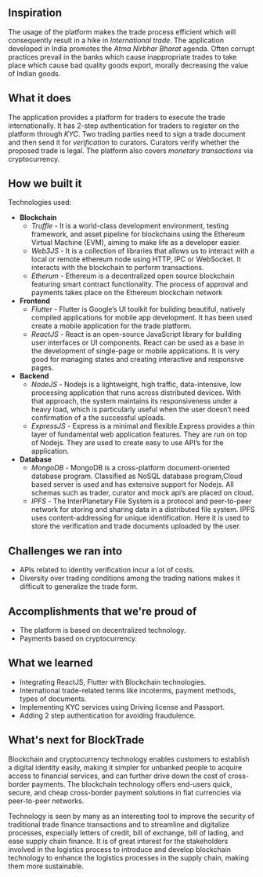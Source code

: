 ## Inspiration
The usage of the platform makes the trade process efficient which will consequently result in a hike in _International trade_. The application developed in India promotes the _Atma Nirbhar Bharat_ agenda. Often corrupt practices prevail in the banks which cause inappropriate trades to take place which cause bad quality goods export, morally decreasing the value of Indian goods.

## What it does
The application provides a platform for traders to execute the trade internationally. It has 2-step authentication for traders to register on the platform through _KYC_. Two trading parties need to sign a trade document and then send it for _verification_ to curators. Curators verify whether the proposed trade is legal.  The platform also covers _monetary transactions_ via cryptocurrency. 

## How we built it
Technologies used:  
- **Blockchain**  
    - _Truffle_ - It is a world-class development environment, testing framework, and asset pipeline for blockchains using the Ethereum  Virtual Machine (EVM), aiming to make life as a developer easier.
    - _Web3JS_ - It is a collection of libraries that allows us to interact with a local or remote ethereum node using HTTP, IPC or WebSocket. It interacts with the blockchain to perform transactions.
    - _Etherum_ - Ethereum is a decentralized open source blockchain featuring smart contract functionality. The process of approval and payments takes place on the Ethereum blockchain network
- **Frontend**
    - _Flutter_ - Flutter is Google’s UI toolkit for building beautiful, natively compiled applications for mobile app development. It has been used create a mobile application for the trade platform.
    - _ReactJS_ - React is an open-source JavaScript library for building user interfaces or UI components. React can be used as a base in the development of single-page or mobile applications. It is very good for managing states and creating interactive and responsive pages.
- **Backend**
    - _NodeJS_ - Nodejs is a lightweight, high traffic, data-intensive, low processing application that runs across distributed devices. With that approach, the system maintains its responsiveness under a heavy load, which is particularly useful when the user doesn’t need confirmation of a the successful uploads.
    - _ExpressJS_ - Express is a minimal and flexible.Express provides a thin layer of fundamental web application features.  They are run on top of Nodejs. They are used to create easy to use API’s for the application.
- **Database**
    - _MongoDB_ - MongoDB is a cross-platform document-oriented database program. Classified as NoSQL database program,Cloud based server is used and has extensive support for Nodejs. All schemas such as trader, curator and mock api’s are placed on cloud.
    - _IPFS_ - The InterPlanetary File System is a protocol and peer-to-peer network for storing and sharing data in a distributed file system. IPFS uses content-addressing for unique identification. Here it is used to store the verification and trade documents uploaded by the user.

## Challenges we ran into
- APIs related to identity verification incur a lot of costs.
- Diversity over trading conditions among the trading nations makes it difficult to generalize the trade form.

## Accomplishments that we're proud of
- The platform is based on decentralized technology. 
- Payments based on cryptocurrency.

## What we learned
- Integrating ReactJS, Flutter with Blockchain technologies.
- International trade-related terms like incoterms, payment methods, types of documents.
- Implementing KYC services using Driving license and Passport.
- Adding 2 step authentication for avoiding fraudulence. 

## What's next for BlockTrade
Blockchain and cryptocurrency technology enables customers to establish a
digital identity easily, making it simpler for unbanked people to acquire access to
financial services, and can further drive down the cost of cross-border payments. The
blockchain technology offers end-users quick, secure, and cheap cross-border payment
solutions in fiat currencies via peer-to-peer networks. 

 Technology is seen by many as an interesting tool to improve the security
of traditional trade finance transactions and to streamline and digitalize processes,
especially letters of credit, bill of exchange, bill of lading, and ease supply chain
finance. It is of great interest for the stakeholders involved in the logistics process to
introduce and develop blockchain technology to enhance the logistics processes in the
supply chain, making them more sustainable.